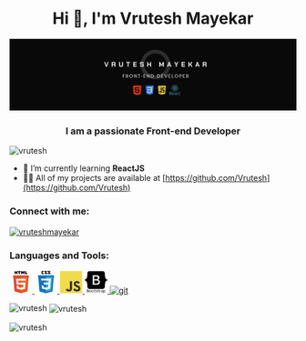 <h1 align="center">Hi 👋, I'm Vrutesh Mayekar</h1>
<div align="center"><img src="https://github.com/Vrutesh/Vrutesh/blob/main/linkedin%20banner.png"></div>
<h3 align="center">I am a passionate Front-end Developer</h3>

<p align="left"> <img src="https://komarev.com/ghpvc/?username=vrutesh&label=Profile%20views&color=0e75b6&style=flat" alt="vrutesh" /> </p>

- 🌱 I’m currently learning **ReactJS**
- 👨‍💻 All of my projects are available at [https://github.com/Vrutesh](https://github.com/Vrutesh)

<h3 align="left">Connect with me:</h3>
<p align="left">
<a href="https://linkedin.com/in/vruteshmayekar" target="blank"><img align="center" src="https://raw.githubusercontent.com/rahuldkjain/github-profile-readme-generator/master/src/images/icons/Social/linked-in-alt.svg" alt="vruteshmayekar" height="30" width="40" /></a>
</p>

<h3 align="left">Languages and Tools:</h3>
<p align="left"><a href="https://www.w3.org/html/" target="_blank" rel="noreferrer"> <img src="https://raw.githubusercontent.com/devicons/devicon/master/icons/html5/html5-original-wordmark.svg" alt="html5" width="40" height="40"/> </a> <a href="https://www.w3schools.com/css/" target="_blank" rel="noreferrer"> <img src="https://raw.githubusercontent.com/devicons/devicon/master/icons/css3/css3-original-wordmark.svg" alt="css3" width="40" height="40"/> </a>  <a href="https://developer.mozilla.org/en-US/docs/Web/JavaScript" target="_blank" rel="noreferrer"> <img src="https://raw.githubusercontent.com/devicons/devicon/master/icons/javascript/javascript-original.svg" alt="javascript" width="40" height="40"/> </a>  <a href="https://getbootstrap.com" target="_blank" rel="noreferrer"> <img src="https://raw.githubusercontent.com/devicons/devicon/master/icons/bootstrap/bootstrap-plain-wordmark.svg" alt="bootstrap" width="40" height="40"/> </a> <a href="https://git-scm.com/" target="_blank" rel="noreferrer"> <img src="https://www.vectorlogo.zone/logos/git-scm/git-scm-icon.svg" alt="git" width="40" height="40"/> </a>  </p>

<p><img align="left" src="https://github-readme-stats.vercel.app/api/top-langs?username=vrutesh&show_icons=true&locale=en&layout=compact" alt="vrutesh" /></p>

<p>&nbsp;<img align="center" src="https://github-readme-stats.vercel.app/api?username=vrutesh&show_icons=true&locale=en" alt="vrutesh" /></p>

<p><img align="center" src="https://github-readme-streak-stats.herokuapp.com/?user=vrutesh&" alt="vrutesh" /></p>

